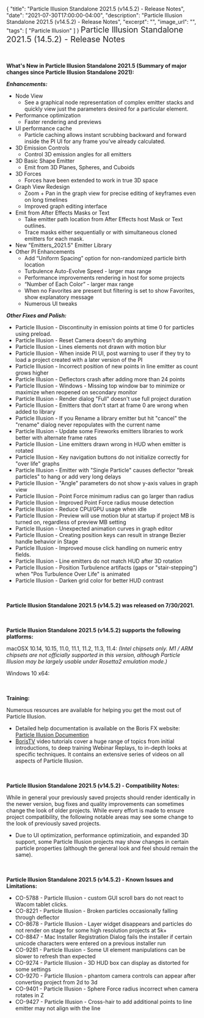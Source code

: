 {
  "title": "Particle Illusion Standalone 2021.5 (v14.5.2) - Release Notes",
  "date": "2021-07-30T17:00:00-04:00",
  "description": "Particle Illusion Standalone 2021.5 (v14.5.2) - Release Notes",
  "excerpt": "",
  "image_url": "",
  "tags": [
    "Particle Illusion"
  ]
}
<span style="color: rgb(40, 40, 40); font-size: 1.5em; word-spacing: 0.5px;">Particle Illusion Standalone 2021.5 (14.5.2) - Release Notes</span>

<span style="font-size: 1rem;"> </span>

**What's New in Particle Illusion Standalone 2021.5 (Summary of major changes since Particle Illusion Standalone 2021):**

**_Enhancements:_**

* Node View
  * See a graphical node representation of complex emitter stacks and quickly view just the parameters desired for a particular element.
* Performance optimization
  * Faster rendering and previews
* UI performance cache
  * Particle caching allows instant scrubbing backward and forward inside the PI UI for any frame you’ve already calculated.
* 3D Emission Controls
  * Control 3D emission angles for all emitters
* 3D Basic Shape Emitter
  * Emit from 3D Planes, Spheres, and Cuboids
* 3D Forces
  * Forces have been extended to work in true 3D space
* Graph View Redesign
  * Zoom + Pan in the graph view for precise editing of keyframes even on long timelines
  * Improved graph editing interface
* Emit from After Effects Masks or Text
  * Take emitter path location from After Effects host Mask or Text outlines.
  * Trace masks either sequentially or with simultaneous cloned emitters for each mask.
* New "Emitters_2021.5" Emitter Library
* Other PI Enhancements
  * Add “Uniform Spacing” option for non-randomized particle birth location
  * Turbulence Auto-Evolve Speed - larger max range
  * Performance improvements rendering in host for some projects
  * “Number of Each Color” - larger max range
  * When no Favorites are present but filtering is set to show Favorites, show explanatory message
  * Numerous UI tweaks

**_Other Fixes and Polish:_**

* Particle Illusion - Discontinuity in emission points at time 0 for particles using preload.
* Particle Illusion - Reset Camera doesn't do anything
* Particle Illusion - Lines elements not drawn with motion blur
* Particle Illusion - When inside PI UI, post warning to user if they try to load a project created with a later version of the PI
* Particle Illusion - Incorrect position of new points in line emitter as count grows higher
* Particle Illusion - Deflectors crash after adding more than 24 points
* Particle Illusion - Windows - Missing top window bar to minimize or maximize when reopened on secondary monitor
* Particle Illusion - Render dialog "Full" doesn't use full project duration
* Particle Illusion - Emitters that don't start at frame 0 are wrong when added to library
* Particle Illusion - If you Rename a library emitter but hit "cancel" the "rename" dialog never repopulates with the current name
* Particle Illusion - Update some Fireworks emitters libraries to work better with alternate frame rates
* Particle Illusion - Line emitters drawn wrong in HUD when emitter is rotated
* Particle Illusion - Key navigation buttons do not initialize correctly for "over life" graphs
* Particle Illusion - Emitter with "Single Particle" causes deflector "break particles" to hang or add very long delays
* Particle Illusion - "Angle" parameters do not show y-axis values in graph view
* Particle Illusion - Point Force minimum radius can go larger than radius
* Particle Illusion - Improved Point Force radius mouse detection
* Particle Illusion - Reduce CPU/GPU usage when idle
* Particle Illusion - Preview will use motion blur at startup if project MB is turned on, regardless of preview MB setting
* Particle Illusion - Unexpected animation curves in graph editor
* Particle Illusion - Creating position keys can result in strange Bezier handle behavior in Stage
* Particle Illusion - Improved mouse click handling on numeric entry fields.
* Particle Illusion - Line emitters do not match HUD after 3D rotation
* Particle Illusion - Position Turbulence artifacts (gaps or "stair-stepping") when "Pos Turbulence Over Life" is animated
* Particle Illusion - Darken grid color for better HUD contrast

<span style="font-size: 1rem;"> </span>

**Particle Illusion Standalone 2021.5 (v14.5.2) was released on 7/30/2021.**

<span style="font-size: 1rem;"> </span>

**Particle Illusion Standalone 2021.5 (v14.5.2) supports the following platforms:**

macOSX 10.14, 10.15, 11.0, 11.1, 11.2, 11.3, 11.4:  _(Intel chipsets only.  M1 / ARM chipsets are not officially supported in this version, although Particle Illusion may be largely usable under Rosetta2 emulation mode.)_

Windows 10 x64:

<span style="font-size: 1rem;"> </span>

**Training:**

Numerous resources are available for helping you get the most out of Particle Illusion.

* Detailed help documentation is available on the Boris FX website: [Particle Illusion Documention](/documentation/continuum/bcc-particle-illusion/ "BCC Help Documentation")
* [BorisTV](/videos/) video tutorials cover a huge range of topics from initial introductions, to deep training Webinar Replays, to in-depth looks at specific techniques.  It contains an extensive series of videos on all aspects of Particle Illusion.

<span style="font-size: 1rem;"> </span>

**Particle Illusion Standalone 2021.5 (v14.5.2) - Compatibility Notes:**

While in general your previously saved projects should render identically in the newer version, bug fixes and quality improvements can sometimes change the look of older projects. While every effort is made to ensure project compatibility, the following notable areas may see some change to the look of previously saved projects.

* Due to UI optimization, performance optimizatioin, and expanded 3D support, some Particle Illusion projects may show changes in certain particle properties (although the general look and feel should remain the same).

<span style="font-size: 1rem;"> </span>

**Particle Illusion Standalone 2021.5 (v14.5.2) - Known Issues and Limitations:**

* CO-5788 - Particle Illusion - custom GUI scroll bars do not react to Wacom tablet clicks.
* CO-8221 - Particle Illusion - Broken particles occasionally falling through deflector
* CO-8678 - Particle Illusion - Layer widget disappears and particles do not render on stage for some high resolution projects at 5k+
* CO-8847 - Mac Installer Registration Dialog fails the installer if certain unicode characters were entered on a previous installer run
* CO-9281 - Particle Illusion - Some UI element manipulations can be slower to refresh than expected
* CO-9274 - Particle Illusion - 3D HUD box can display as distorted for some settings
* CO-9270 - Particle Illusion - phantom camera controls can appear after converting project from 2d to 3d
* CO-9401 - Particle Illusion - Sphere Force radius incorrect when camera rotates in Z
* CO-9427 - Particle Illusion - Cross-hair to add additional points to line emitter may not align with the line

<div id="ext-gen9245"> </div>